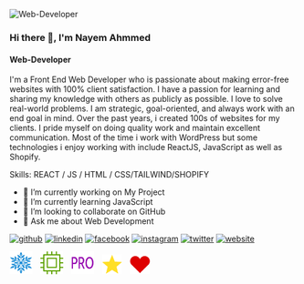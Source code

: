![ Web-Developer](https://pbs.twimg.com/profile_banners/1980817732154322945/1761099194/1080x360)

### Hi there 👋, I'm Nayem Ahmmed
####  Web-Developer

I'm a Front End Web Developer who is passionate about making error-free websites with 100% client satisfaction. I have a passion for learning and sharing my knowledge with others as publicly as possible. I love to solve real-world problems. I am strategic, goal-oriented, and always work with an end goal in mind. Over the past years, i created 100s of websites for my clients. I pride myself on doing quality work and maintain excellent communication. Most of the time i work with WordPress but some technologies i enjoy working with include ReactJS, JavaScript as well as Shopify.

Skills: REACT / JS / HTML / CSS/TAILWIND/SHOPIFY

- 🔭 I’m currently working on My Project 
- 🌱 I’m currently learning JavaScript 
- 👯 I’m looking to collaborate on GitHub 
- 💬 Ask me about Web Development 


[<img src='https://cdn.jsdelivr.net/npm/simple-icons@3.0.1/icons/github.svg' alt='github' height='40'>](https://github.com/https://github.com/Nayem0087)  [<img src='https://cdn.jsdelivr.net/npm/simple-icons@3.0.1/icons/linkedin.svg' alt='linkedin' height='40'>](https://www.linkedin.com/in/https://www.linkedin.com/in/nayem-ahmmed/)  [<img src='https://cdn.jsdelivr.net/npm/simple-icons@3.0.1/icons/facebook.svg' alt='facebook' height='40'>](https://www.facebook.com/https://www.facebook.com/share/19s2dymWis/)  [<img src='https://cdn.jsdelivr.net/npm/simple-icons@3.0.1/icons/instagram.svg' alt='instagram' height='40'>](https://www.instagram.com/https://www.instagram.com/ahmmed48259//)  [<img src='https://cdn.jsdelivr.net/npm/simple-icons@3.0.1/icons/twitter.svg' alt='twitter' height='40'>](https://twitter.com/https://x.com/NayemAhmmed87?t=hTPZMCKKEzfgmSgvi8iidg&s=09)  [<img src='https://cdn.jsdelivr.net/npm/simple-icons@3.0.1/icons/icloud.svg' alt='website' height='40'>](https://lambent-llama-8e086b.netlify.app/)  

<a href='https://archiveprogram.github.com/'><img src='https://raw.githubusercontent.com/acervenky/animated-github-badges/master/assets/acbadge.gif' width='40' height='40'></a> <a href='https://docs.github.com/en/developers'><img src='https://raw.githubusercontent.com/acervenky/animated-github-badges/master/assets/devbadge.gif' width='40' height='40'></a> <a href='https://github.com/pricing'><img src='https://raw.githubusercontent.com/acervenky/animated-github-badges/master/assets/pro.gif' width='40' height='40'></a> <a href='https://stars.github.com/'><img src='https://raw.githubusercontent.com/acervenky/animated-github-badges/master/assets/starbadge.gif' width='35' height='35'></a> <a href='https://docs.github.com/en/github/supporting-the-open-source-community-with-github-sponsors'><img src='https://raw.githubusercontent.com/acervenky/animated-github-badges/master/assets/sponsorbadge.gif' width='35' height='35'></a> 

